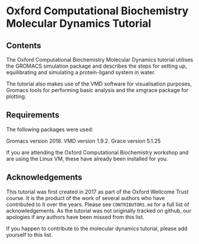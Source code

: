 # Oxford Computational Biochemistry Molecular Dynamics Tutorial

## Contents

The Oxford Computational Biochemistry Molecular Dynamics tutorial utilises the  GROMACS simulation package and describes the steps for setting up, equilibrating and simulating a protein-ligand system in water. 

The tutorial also makes use of the VMD software for visualisation purposes, Gromacs tools for performing basic analysis and the xmgrace package for plotting.

## Requirements
The following packages were used: 

Gromacs version 2018.
VMD version 1.9.2.
Grace version 5.1.25

If you are attending the Oxford Computational Biochemistry workshop and are using the Linux VM, these have already been installed for you.

## Acknowledgements

This tutorial was first created in 2017 as part of the Oxford Wellcome Trust course. It is the product of the work of several authors who have contributed to it over the years. Please see `CONTRIBUTORS.md` for a full list of acknowledgements. As the tutorial was not originally tracked on github, our apologies if any authors have been missed from this list.

If you happen to contribute to the molecular dynamics tutorial, please add yourself to this list.
